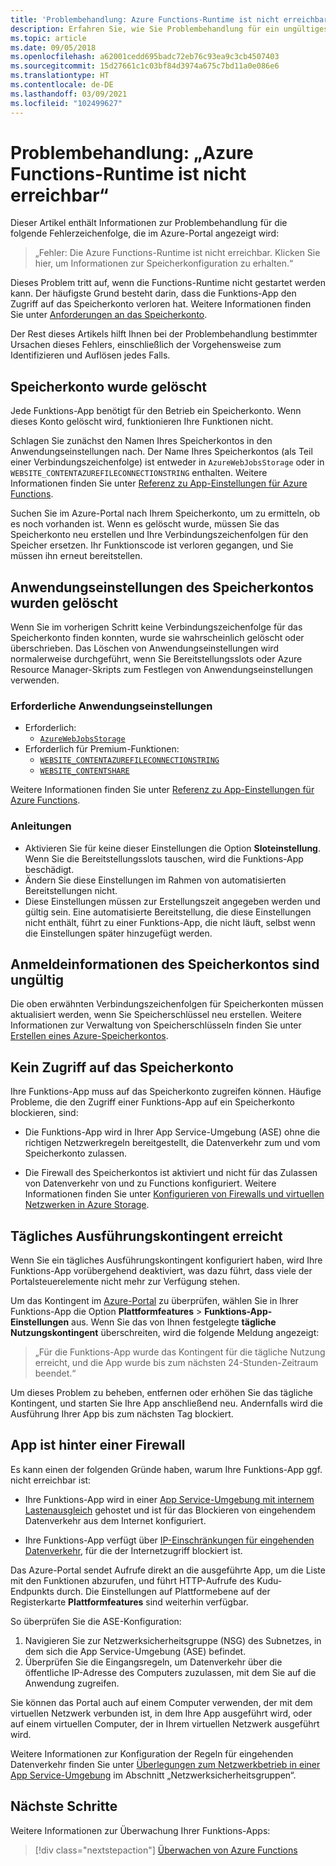 ```yaml
---
title: 'Problembehandlung: Azure Functions-Runtime ist nicht erreichbar'
description: Erfahren Sie, wie Sie Problembehandlung für ein ungültiges Speicherkonto durchführen.
ms.topic: article
ms.date: 09/05/2018
ms.openlocfilehash: a62001cedd695badc72eb76c93ea9c3cb4507403
ms.sourcegitcommit: 15d27661c1c03bf84d3974a675c7bd11a0e086e6
ms.translationtype: HT
ms.contentlocale: de-DE
ms.lasthandoff: 03/09/2021
ms.locfileid: "102499627"
---
```

# <a name="troubleshoot-error-azure-functions-runtime-is-unreachable"></a>Problembehandlung: „Azure Functions-Runtime ist nicht erreichbar“

Dieser Artikel enthält Informationen zur Problembehandlung für die folgende Fehlerzeichenfolge, die im Azure-Portal angezeigt wird:

> „Fehler: Die Azure Functions-Runtime ist nicht erreichbar. Klicken Sie hier, um Informationen zur Speicherkonfiguration zu erhalten.“

Dieses Problem tritt auf, wenn die Functions-Runtime nicht gestartet werden kann. Der häufigste Grund besteht darin, dass die Funktions-App den Zugriff auf das Speicherkonto verloren hat. Weitere Informationen finden Sie unter [Anforderungen an das Speicherkonto](storage-considerations.md#storage-account-requirements).

Der Rest dieses Artikels hilft Ihnen bei der Problembehandlung bestimmter Ursachen dieses Fehlers, einschließlich der Vorgehensweise zum Identifizieren und Auflösen jedes Falls.

## <a name="storage-account-was-deleted"></a>Speicherkonto wurde gelöscht

Jede Funktions-App benötigt für den Betrieb ein Speicherkonto. Wenn dieses Konto gelöscht wird, funktionieren Ihre Funktionen nicht.

Schlagen Sie zunächst den Namen Ihres Speicherkontos in den Anwendungseinstellungen nach. Der Name Ihres Speicherkontos (als Teil einer Verbindungszeichenfolge) ist entweder in `AzureWebJobsStorage` oder in `WEBSITE_CONTENTAZUREFILECONNECTIONSTRING` enthalten. Weitere Informationen finden Sie unter [Referenz zu App-Einstellungen für Azure Functions](./functions-app-settings.md#azurewebjobsstorage).

Suchen Sie im Azure-Portal nach Ihrem Speicherkonto, um zu ermitteln, ob es noch vorhanden ist. Wenn es gelöscht wurde, müssen Sie das Speicherkonto neu erstellen und Ihre Verbindungszeichenfolgen für den Speicher ersetzen. Ihr Funktionscode ist verloren gegangen, und Sie müssen ihn erneut bereitstellen.

## <a name="storage-account-application-settings-were-deleted"></a>Anwendungseinstellungen des Speicherkontos wurden gelöscht

Wenn Sie im vorherigen Schritt keine Verbindungszeichenfolge für das Speicherkonto finden konnten, wurde sie wahrscheinlich gelöscht oder überschrieben. Das Löschen von Anwendungseinstellungen wird normalerweise durchgeführt, wenn Sie Bereitstellungsslots oder Azure Resource Manager-Skripts zum Festlegen von Anwendungseinstellungen verwenden.

### <a name="required-application-settings"></a>Erforderliche Anwendungseinstellungen

* Erforderlich:
    * [`AzureWebJobsStorage`](./functions-app-settings.md#azurewebjobsstorage)
* Erforderlich für Premium-Funktionen:
    * [`WEBSITE_CONTENTAZUREFILECONNECTIONSTRING`](./functions-app-settings.md)
    * [`WEBSITE_CONTENTSHARE`](./functions-app-settings.md)

Weitere Informationen finden Sie unter [Referenz zu App-Einstellungen für Azure Functions](./functions-app-settings.md).

### <a name="guidance"></a>Anleitungen

* Aktivieren Sie für keine dieser Einstellungen die Option **Sloteinstellung**. Wenn Sie die Bereitstellungsslots tauschen, wird die Funktions-App beschädigt.
* Ändern Sie diese Einstellungen im Rahmen von automatisierten Bereitstellungen nicht.
* Diese Einstellungen müssen zur Erstellungszeit angegeben werden und gültig sein. Eine automatisierte Bereitstellung, die diese Einstellungen nicht enthält, führt zu einer Funktions-App, die nicht läuft, selbst wenn die Einstellungen später hinzugefügt werden.

## <a name="storage-account-credentials-are-invalid"></a>Anmeldeinformationen des Speicherkontos sind ungültig

Die oben erwähnten Verbindungszeichenfolgen für Speicherkonten müssen aktualisiert werden, wenn Sie Speicherschlüssel neu erstellen. Weitere Informationen zur Verwaltung von Speicherschlüsseln finden Sie unter [Erstellen eines Azure-Speicherkontos](../storage/common/storage-account-create.md).

## <a name="storage-account-is-inaccessible"></a>Kein Zugriff auf das Speicherkonto

Ihre Funktions-App muss auf das Speicherkonto zugreifen können. Häufige Probleme, die den Zugriff einer Funktions-App auf ein Speicherkonto blockieren, sind:

* Die Funktions-App wird in Ihrer App Service-Umgebung (ASE) ohne die richtigen Netzwerkregeln bereitgestellt, die Datenverkehr zum und vom Speicherkonto zulassen.

* Die Firewall des Speicherkontos ist aktiviert und nicht für das Zulassen von Datenverkehr von und zu Functions konfiguriert. Weitere Informationen finden Sie unter [Konfigurieren von Firewalls und virtuellen Netzwerken in Azure Storage](../storage/common/storage-network-security.md?toc=%2fazure%2fstorage%2ffiles%2ftoc.json).

## <a name="daily-execution-quota-is-full"></a>Tägliches Ausführungskontingent erreicht

Wenn Sie ein tägliches Ausführungskontingent konfiguriert haben, wird Ihre Funktions-App vorübergehend deaktiviert, was dazu führt, dass viele der Portalsteuerelemente nicht mehr zur Verfügung stehen. 

Um das Kontingent im [Azure-Portal](https://portal.azure.com) zu überprüfen, wählen Sie in Ihrer Funktions-App die Option **Plattformfeatures** > **Funktions-App-Einstellungen** aus. Wenn Sie das von Ihnen festgelegte **tägliche Nutzungskontingent** überschreiten, wird die folgende Meldung angezeigt:

  > „Für die Funktions-App wurde das Kontingent für die tägliche Nutzung erreicht, und die App wurde bis zum nächsten 24-Stunden-Zeitraum beendet.“

Um dieses Problem zu beheben, entfernen oder erhöhen Sie das tägliche Kontingent, und starten Sie Ihre App anschließend neu. Andernfalls wird die Ausführung Ihrer App bis zum nächsten Tag blockiert.

## <a name="app-is-behind-a-firewall"></a>App ist hinter einer Firewall

Es kann einen der folgenden Gründe haben, warum Ihre Funktions-App ggf. nicht erreichbar ist:

* Ihre Funktions-App wird in einer [App Service-Umgebung mit internem Lastenausgleich](../app-service/environment/create-ilb-ase.md) gehostet und ist für das Blockieren von eingehendem Datenverkehr aus dem Internet konfiguriert.

* Ihre Funktions-App verfügt über [IP-Einschränkungen für eingehenden Datenverkehr](functions-networking-options.md#inbound-access-restrictions), für die der Internetzugriff blockiert ist. 

Das Azure-Portal sendet Aufrufe direkt an die ausgeführte App, um die Liste mit den Funktionen abzurufen, und führt HTTP-Aufrufe des Kudu-Endpunkts durch. Die Einstellungen auf Plattformebene auf der Registerkarte **Plattformfeatures** sind weiterhin verfügbar.

So überprüfen Sie die ASE-Konfiguration:
1. Navigieren Sie zur Netzwerksicherheitsgruppe (NSG) des Subnetzes, in dem sich die App Service-Umgebung (ASE) befindet.
1. Überprüfen Sie die Eingangsregeln, um Datenverkehr über die öffentliche IP-Adresse des Computers zuzulassen, mit dem Sie auf die Anwendung zugreifen. 
   
Sie können das Portal auch auf einem Computer verwenden, der mit dem virtuellen Netzwerk verbunden ist, in dem Ihre App ausgeführt wird, oder auf einem virtuellen Computer, der in Ihrem virtuellen Netzwerk ausgeführt wird. 

Weitere Informationen zur Konfiguration der Regeln für eingehenden Datenverkehr finden Sie unter [Überlegungen zum Netzwerkbetrieb in einer App Service-Umgebung](../app-service/environment/network-info.md#network-security-groups) im Abschnitt „Netzwerksicherheitsgruppen“.

## <a name="next-steps"></a>Nächste Schritte

Weitere Informationen zur Überwachung Ihrer Funktions-Apps:

> [!div class="nextstepaction"]
> [Überwachen von Azure Functions](functions-monitoring.md)
